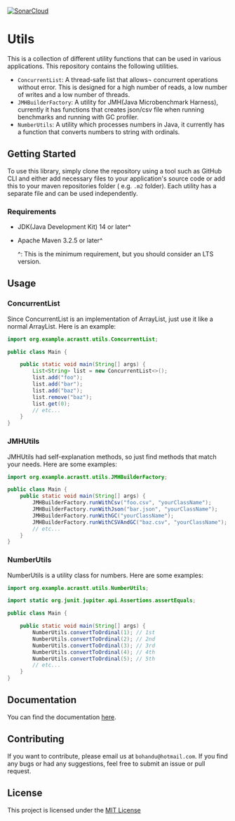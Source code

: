 [![SonarCloud](https://sonarcloud.io/images/project_badges/sonarcloud-white.svg)](https://sonarcloud.io/summary/new_code?id=acrastt_Utils)

# Utils

This is a collection of different utility functions that can be used in various applications. This
repository contains the following utilities.

- `ConcurrentList`: A thread-safe list that allows¬ concurrent operations without error. This is
  designed for a high number of reads, a low number of writes and a low number of threads.
- `JMHBuilderFactory`: A utility for JMH(Java
  Microbenchmark Harness), currently it has functions that creates json/csv file when running
  benchmarks and running with GC profiler.
- `NumberUtils`: A utility which processes numbers in Java, it currently has a function that
  converts numbers to string with ordinals.

## Getting Started

To use this library, simply clone the repository using a tool such as GitHub CLI and either add
necessary files to your application's source code or add this to your maven repositories folder (
e.g. `.m2` folder). Each utility has a separate file and can be used independently.

### Requirements

- JDK(Java Development Kit) 14 or later^
- Apache Maven 3.2.5 or later^

  ^: This is the minimum requirement, but you should consider an LTS version.

## Usage

### ConcurrentList

Since ConcurrentList is an implementation of ArrayList, just use it like a normal ArrayList. Here is
an example:

```java
import org.example.acrastt.utils.ConcurrentList;

public class Main {

    public static void main(String[] args) {
        List<String> list = new ConcurrentList<>();
        list.add("foo");
        list.add("bar");
        list.add("baz");
        list.remove("baz");
        list.get(0);
        // etc...
    }
}
```

### JMHUtils

JMHUtils had self-explanation methods, so just find methods that match your needs. Here are some
examples:

```java
import org.example.acrastt.utils.JMHBuilderFactory;

public class Main {
    public static void main(String[] args) {
        JMHBuilderFactory.runWithCsv("foo.csv", "yourClassName");
        JMHBuilderFactory.runWithJson("bar.json", "yourClassName");
        JMHBuilderFactory.runWithGC("yourClassName");
        JMHBuilderFactory.runWithCSVAndGC("baz.csv", "yourClassName");
        // etc...
    }
}
```

### NumberUtils

NumberUtils is a utility class for numbers. Here are some examples:

```java
import org.example.acrastt.utils.NumberUtils;

import static org.junit.jupiter.api.Assertions.assertEquals;

public class Main {

    public static void main(String[] args) {
        NumberUtils.convertToOrdinal(1); // 1st
        NumberUtils.convertToOrdinal(2); // 2nd
        NumberUtils.convertToOrdinal(3); // 3rd
        NumberUtils.convertToOrdinal(4); // 4th
        NumberUtils.convertToOrdinal(5); // 5th
        // etc...
    }
}
```

## Documentation

You can find the documentation [here](javadoc/index.html).

## Contributing

If you want to contribute, please email us at `bohandu@hotmail.com`. If you find any bugs or had any
suggestions, feel free to submit an issue or pull request.

## License

This project is licensed under the [MIT License](LICENSE.txt)